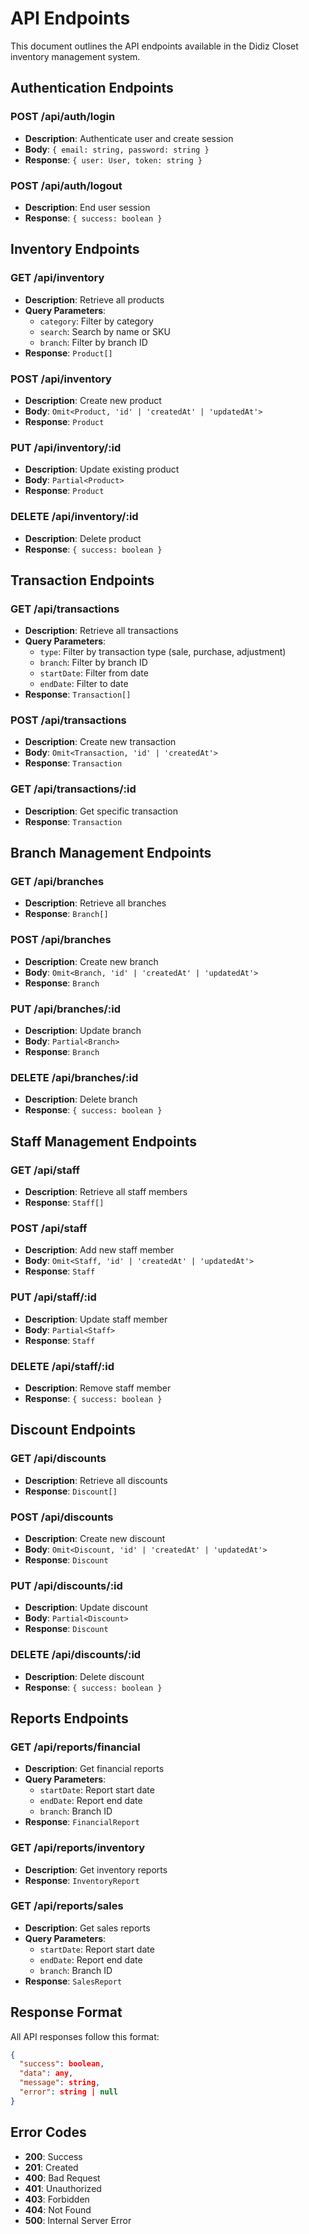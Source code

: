 
# API Endpoints

This document outlines the API endpoints available in the Didiz Closet inventory management system.

## Authentication Endpoints

### POST /api/auth/login
- **Description**: Authenticate user and create session
- **Body**: `{ email: string, password: string }`
- **Response**: `{ user: User, token: string }`

### POST /api/auth/logout
- **Description**: End user session
- **Response**: `{ success: boolean }`

## Inventory Endpoints

### GET /api/inventory
- **Description**: Retrieve all products
- **Query Parameters**: 
  - `category`: Filter by category
  - `search`: Search by name or SKU
  - `branch`: Filter by branch ID
- **Response**: `Product[]`

### POST /api/inventory
- **Description**: Create new product
- **Body**: `Omit<Product, 'id' | 'createdAt' | 'updatedAt'>`
- **Response**: `Product`

### PUT /api/inventory/:id
- **Description**: Update existing product
- **Body**: `Partial<Product>`
- **Response**: `Product`

### DELETE /api/inventory/:id
- **Description**: Delete product
- **Response**: `{ success: boolean }`

## Transaction Endpoints

### GET /api/transactions
- **Description**: Retrieve all transactions
- **Query Parameters**:
  - `type`: Filter by transaction type (sale, purchase, adjustment)
  - `branch`: Filter by branch ID
  - `startDate`: Filter from date
  - `endDate`: Filter to date
- **Response**: `Transaction[]`

### POST /api/transactions
- **Description**: Create new transaction
- **Body**: `Omit<Transaction, 'id' | 'createdAt'>`
- **Response**: `Transaction`

### GET /api/transactions/:id
- **Description**: Get specific transaction
- **Response**: `Transaction`

## Branch Management Endpoints

### GET /api/branches
- **Description**: Retrieve all branches
- **Response**: `Branch[]`

### POST /api/branches
- **Description**: Create new branch
- **Body**: `Omit<Branch, 'id' | 'createdAt' | 'updatedAt'>`
- **Response**: `Branch`

### PUT /api/branches/:id
- **Description**: Update branch
- **Body**: `Partial<Branch>`
- **Response**: `Branch`

### DELETE /api/branches/:id
- **Description**: Delete branch
- **Response**: `{ success: boolean }`

## Staff Management Endpoints

### GET /api/staff
- **Description**: Retrieve all staff members
- **Response**: `Staff[]`

### POST /api/staff
- **Description**: Add new staff member
- **Body**: `Omit<Staff, 'id' | 'createdAt' | 'updatedAt'>`
- **Response**: `Staff`

### PUT /api/staff/:id
- **Description**: Update staff member
- **Body**: `Partial<Staff>`
- **Response**: `Staff`

### DELETE /api/staff/:id
- **Description**: Remove staff member
- **Response**: `{ success: boolean }`

## Discount Endpoints

### GET /api/discounts
- **Description**: Retrieve all discounts
- **Response**: `Discount[]`

### POST /api/discounts
- **Description**: Create new discount
- **Body**: `Omit<Discount, 'id' | 'createdAt' | 'updatedAt'>`
- **Response**: `Discount`

### PUT /api/discounts/:id
- **Description**: Update discount
- **Body**: `Partial<Discount>`
- **Response**: `Discount`

### DELETE /api/discounts/:id
- **Description**: Delete discount
- **Response**: `{ success: boolean }`

## Reports Endpoints

### GET /api/reports/financial
- **Description**: Get financial reports
- **Query Parameters**:
  - `startDate`: Report start date
  - `endDate`: Report end date
  - `branch`: Branch ID
- **Response**: `FinancialReport`

### GET /api/reports/inventory
- **Description**: Get inventory reports
- **Response**: `InventoryReport`

### GET /api/reports/sales
- **Description**: Get sales reports
- **Query Parameters**:
  - `startDate`: Report start date
  - `endDate`: Report end date
  - `branch`: Branch ID
- **Response**: `SalesReport`

## Response Format

All API responses follow this format:

```json
{
  "success": boolean,
  "data": any,
  "message": string,
  "error": string | null
}
```

## Error Codes

- **200**: Success
- **201**: Created
- **400**: Bad Request
- **401**: Unauthorized
- **403**: Forbidden
- **404**: Not Found
- **500**: Internal Server Error
